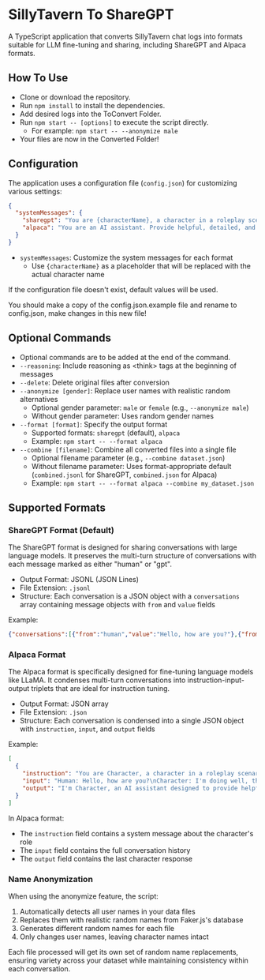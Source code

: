 # SillyTavern To ShareGPT

A TypeScript application that converts SillyTavern chat logs into formats suitable for LLM fine-tuning and sharing, including ShareGPT and Alpaca formats.

## How To Use

- Clone or download the repository.
- Run `npm install` to install the dependencies.
- Add desired logs into the ToConvert Folder.
- Run `npm start -- [options]` to execute the script directly.
  - For example: `npm start -- --anonymize male`
- Your files are now in the Converted Folder!

## Configuration

The application uses a configuration file (`config.json`) for customizing various settings:

```json
{
  "systemMessages": {
    "sharegpt": "You are {characterName}, a character in a roleplay scenario. Respond in character, maintaining the established tone and style.",
    "alpaca": "You are an AI assistant. Provide helpful, detailed, and accurate responses to the user's instructions."
  }
}
```

- `systemMessages`: Customize the system messages for each format
  - Use `{characterName}` as a placeholder that will be replaced with the actual character name

If the configuration file doesn't exist, default values will be used.

You should make a copy of the config.json.example file and rename to config.json, make changes in this new file!

## Optional Commands

- Optional commands are to be added at the end of the command.
- `--reasoning`: Include reasoning as \<think> tags at the beginning of messages
- `--delete`: Delete original files after conversion
- `--anonymize [gender]`: Replace user names with realistic random alternatives
  - Optional gender parameter: `male` or `female` (e.g., `--anonymize male`)
  - Without gender parameter: Uses random gender names
- `--format [format]`: Specify the output format
  - Supported formats: `sharegpt` (default), `alpaca`
  - Example: `npm start -- --format alpaca`
- `--combine [filename]`: Combine all converted files into a single file
  - Optional filename parameter (e.g., `--combine dataset.json`)
  - Without filename parameter: Uses format-appropriate default (`combined.jsonl` for ShareGPT, `combined.json` for Alpaca)
  - Example: `npm start -- --format alpaca --combine my_dataset.json`

## Supported Formats

### ShareGPT Format (Default)

The ShareGPT format is designed for sharing conversations with large language models. It preserves the multi-turn structure of conversations with each message marked as either "human" or "gpt".

- Output Format: JSONL (JSON Lines)
- File Extension: `.jsonl`
- Structure: Each conversation is a JSON object with a `conversations` array containing message objects with `from` and `value` fields

Example:

```json
{"conversations":[{"from":"human","value":"Hello, how are you?"},{"from":"gpt","value":"I'm doing well, thanks for asking! How can I help you today?"}]}
```

### Alpaca Format

The Alpaca format is specifically designed for fine-tuning language models like LLaMA. It condenses multi-turn conversations into instruction-input-output triplets that are ideal for instruction tuning.

- Output Format: JSON array
- File Extension: `.json`
- Structure: Each conversation is condensed into a single JSON object with `instruction`, `input`, and `output` fields

Example:

```json
[
  {
    "instruction": "You are Character, a character in a roleplay scenario. Respond in character, maintaining the established tone and style.",
    "input": "Human: Hello, how are you?\nCharacter: I'm doing well, thanks for asking! How can I help you today?\nHuman: Tell me about yourself.",
    "output": "I'm Character, an AI assistant designed to provide helpful, accurate, and safe responses to a wide variety of questions and requests. I can provide information, assist with tasks, engage in conversations, and much more. I don't have personal experiences or feelings in the way humans do, but I'm programmed to be friendly and supportive. I'm constantly learning and improving based on interactions. How can I assist you today?"
  }
]
```

In Alpaca format:

- The `instruction` field contains a system message about the character's role
- The `input` field contains the full conversation history
- The `output` field contains the last character response

### Name Anonymization

When using the anonymize feature, the script:

1. Automatically detects all user names in your data files
2. Replaces them with realistic random names from Faker.js's database
3. Generates different random names for each file
4. Only changes user names, leaving character names intact

Each file processed will get its own set of random name replacements, ensuring variety across your dataset while maintaining consistency within each conversation.

